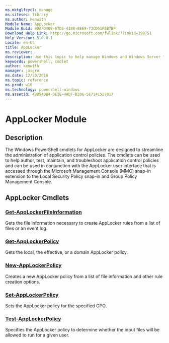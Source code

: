 ```yaml
---
ms.mktglfcycl: manage
ms.sitesec: library
ms.author: kenwith
Module Name: AppLocker
Module Guid: 9DAFD409-67DE-4108-8EE9-73CD61F5B7BF
Download Help Link: http://go.microsoft.com/fwlink/?linkid=390751
Help Version: 5.0.0.1
Locale: en-US
title: AppLocker
ms.reviewer:
description: Use this topic to help manage Windows and Windows Server technologies with Windows PowerShell.
keywords: powershell, cmdlet
author: kenwith
manager: jasgro
ms.date: 12/20/2016
ms.topic: reference
ms.prod: w10
ms.technology: powershell-windows
ms.assetid: 4BB540B4-DE3E-4ADF-B306-5E714C527017
---
```


# AppLocker Module
## Description
The Windows PowerShell cmdlets for AppLocker are designed to streamline the administration of application control policies. The cmdlets can be used to help author, test, maintain, and troubleshoot application control policies and can be used in conjunction with the AppLocker user interface that is accessed through the Microsoft Management Console (MMC) snap-in extension to the Local Security Policy snap-in and Group Policy Management Console.

## AppLocker Cmdlets
### [Get-AppLockerFileInformation](./Get-AppLockerFileInformation.md)
Gets the file information necessary to create AppLocker rules from a list of files or an event log.

### [Get-AppLockerPolicy](./Get-AppLockerPolicy.md)
Gets the local, the effective, or a domain AppLocker policy.

### [New-AppLockerPolicy](./New-AppLockerPolicy.md)
Creates a new AppLocker policy from a list of file information and other rule creation options.

### [Set-AppLockerPolicy](./Set-AppLockerPolicy.md)
Sets the AppLocker policy for the specified GPO.

### [Test-AppLockerPolicy](./Test-AppLockerPolicy.md)
Specifies the AppLocker policy to determine whether the input files will be allowed to run for a given user.

